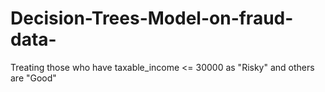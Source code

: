 # Decision-Trees-Model-on-fraud-data-
Treating those who have taxable_income &lt;= 30000 as "Risky" and others are "Good"
